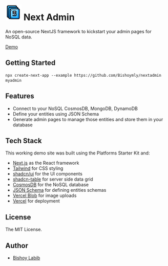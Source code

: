 <h1><img alt="Next Admin" src="/public/NextAdminIcon.png" width="50px" height="50px"> Next Admin</h1>
An open-source NextJS framework to kickstart your admin pages for NoSQL data.

[Demo](https://nextadmin.bishoylabib.com)

## Getting Started

```
npx create-next-app --example https://github.com/Bishoymly/nextadmin myadmin
```

## Features

- Connect to your NoSQL CosmosDB, MongoDB, DynamoDB
- Define your entities using JSON Schema
- Generate admin pages to manage those entities and store them in your database

## Tech Stack

This working demo site was built using the Platforms Starter Kit and:

- [Next.js](https://nextjs.org/) as the React framework
- [Tailwind](https://tailwindcss.com/) for CSS styling
- [shadcn/ui](https://ui.shadcn.com/) for the UI components
- [shadcn-table](https://github.com/sadmann7/shadcn-table) for server side data grid
- [CosmosDB](https://azure.microsoft.com/en-us/products/cosmos-db) for the NoSQL database
- [JSON Schema](https://json-schema.org/) for defining entities schemas
- [Vercel Blob](https://vercel.com/storage/blob) for image uploads
- [Vercel](http://vercel.com/) for deployment

## License

The MIT License.

## Author

- [Bishoy Labib](https://bishoylabib.com)
